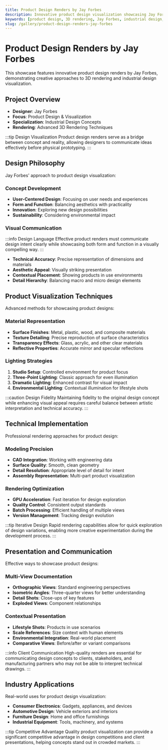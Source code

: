 ```yaml
---
title: Product Design Renders by Jay Forbes
description: Innovative product design visualization showcasing Jay Forbes' creative approach to 3D rendering and industrial design concepts.
keywords: [product design, 3D rendering, Jay Forbes, industrial design, visualization, Redshift, concept design, creative rendering]
slug: /gallery/product-design-renders-jay-forbes
---
```


# Product Design Renders by Jay Forbes

This showcase features innovative product design renders by Jay Forbes, demonstrating creative approaches to 3D rendering and industrial design visualization.

## Project Overview

- **Designer**: Jay Forbes
- **Focus**: Product Design & Visualization
- **Specialization**: Industrial Design Concepts
- **Rendering**: Advanced 3D Rendering Techniques

:::tip Design Visualization
Product design renders serve as a bridge between concept and reality, allowing designers to communicate ideas effectively before physical prototyping.
:::

## Design Philosophy

Jay Forbes' approach to product design visualization:

### Concept Development

- **User-Centered Design**: Focusing on user needs and experiences
- **Form and Function**: Balancing aesthetics with practicality
- **Innovation**: Exploring new design possibilities
- **Sustainability**: Considering environmental impact

### Visual Communication

:::info Design Language
Effective product renders must communicate design intent clearly while showcasing both form and function in a visually compelling way.
:::

- **Technical Accuracy**: Precise representation of dimensions and materials
- **Aesthetic Appeal**: Visually striking presentation
- **Contextual Placement**: Showing products in use environments
- **Detail Hierarchy**: Balancing macro and micro design elements

## Product Visualization Techniques

Advanced methods for showcasing product designs:

### Material Representation

- **Surface Finishes**: Metal, plastic, wood, and composite materials
- **Texture Detailing**: Precise reproduction of surface characteristics
- **Transparency Effects**: Glass, acrylic, and other clear materials
- **Reflective Properties**: Accurate mirror and specular reflections

### Lighting Strategies

1. **Studio Setup**: Controlled environment for product focus
2. **Three-Point Lighting**: Classic approach for even illumination
3. **Dramatic Lighting**: Enhanced contrast for visual impact
4. **Environmental Lighting**: Contextual illumination for lifestyle shots

:::caution Design Fidelity
Maintaining fidelity to the original design concept while enhancing visual appeal requires careful balance between artistic interpretation and technical accuracy.
:::

## Technical Implementation

Professional rendering approaches for product design:

### Modeling Precision

- **CAD Integration**: Working with engineering data
- **Surface Quality**: Smooth, clean geometry
- **Detail Resolution**: Appropriate level of detail for intent
- **Assembly Representation**: Multi-part product visualization

### Rendering Optimization

- **GPU Acceleration**: Fast iteration for design exploration
- **Quality Control**: Consistent output standards
- **Batch Processing**: Efficient handling of multiple views
- **Version Management**: Tracking design evolution

:::tip Iterative Design
Rapid rendering capabilities allow for quick exploration of design variations, enabling more creative experimentation during the development process.
:::

## Presentation and Communication

Effective ways to showcase product designs:

### Multi-View Documentation

- **Orthographic Views**: Standard engineering perspectives
- **Isometric Angles**: Three-quarter views for better understanding
- **Detail Shots**: Close-ups of key features
- **Exploded Views**: Component relationships

### Contextual Presentation

- **Lifestyle Shots**: Products in use scenarios
- **Scale References**: Size context with human elements
- **Environmental Integration**: Real-world placement
- **Comparative Views**: Before/after or variant comparisons

:::info Client Communication
High-quality renders are essential for communicating design concepts to clients, stakeholders, and manufacturing partners who may not be able to interpret technical drawings.
:::

## Industry Applications

Real-world uses for product design visualization:

- **Consumer Electronics**: Gadgets, appliances, and devices
- **Automotive Design**: Vehicle exteriors and interiors
- **Furniture Design**: Home and office furnishings
- **Industrial Equipment**: Tools, machinery, and systems

:::tip Competitive Advantage
Quality product visualization can provide a significant competitive advantage in design competitions and client presentations, helping concepts stand out in crowded markets.
:::